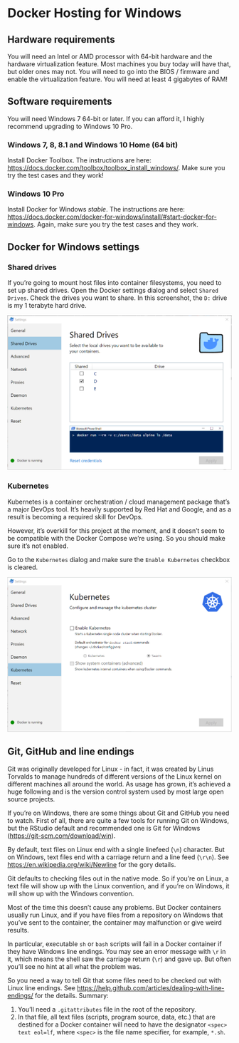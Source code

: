 Docker Hosting for Windows
================

## Hardware requirements

You will need an Intel or AMD processor with 64-bit hardware and the
hardware virtualization feature. Most machines you buy today will have
that, but older ones may not. You will need to go into the BIOS /
firmware and enable the virtualization feature. You will need at least 4
gigabytes of RAM\!

## Software requirements

You will need Windows 7 64-bit or later. If you can afford it, I highly
recommend upgrading to Windows 10 Pro.

### Windows 7, 8, 8.1 and Windows 10 Home (64 bit)

Install Docker Toolbox. The instructions are here:
<https://docs.docker.com/toolbox/toolbox_install_windows/>. Make sure
you try the test cases and they work\!

### Windows 10 Pro

Install Docker for Windows *stable*. The instructions are here:
<https://docs.docker.com/docker-for-windows/install/#start-docker-for-windows>.
Again, make sure you try the test cases and they work.

## Docker for Windows settings

### Shared drives

If you’re going to mount host files into container filesystems, you need
to set up shared drives. Open the Docker settings dialog and select
`Shared Drives`. Check the drives you want to share. In this screenshot,
the `D:` drive is my 1 terabyte hard drive.

![](screenshots/2018-08-26%2015_16_51-Shared_Drives.png)

### Kubernetes

Kubernetes is a container orchestration / cloud management package
that’s a major DevOps tool. It’s heavily supported by Red Hat and
Google, and as a result is becoming a required skill for DevOps.

However, it’s overkill for this project at the moment, and it doesn’t
seem to be compatible with the Docker Compose we’re using. So you should
make sure it’s not enabled.

Go to the `Kubernetes` dialog and make sure the `Enable Kubernetes`
checkbox is cleared.

![](screenshots/2018-08-26%2015_26_22-Kubernetes.png)

## Git, GitHub and line endings

Git was originally developed for Linux - in fact, it was created by
Linus Torvalds to manage hundreds of different versions of the Linux
kernel on different machines all around the world. As usage has grown,
it’s achieved a huge following and is the version control system used by
most large open source projects.

If you’re on Windows, there are some things about Git and GitHub you
need to watch. First of all, there are quite a few tools for running Git
on Windows, but the RStudio default and recommended one is Git for
Windows (<https://git-scm.com/download/win>).

By default, text files on Linux end with a single linefeed (`\n`)
character. But on Windows, text files end with a carriage return and a
line feed (`\r\n`). See <https://en.wikipedia.org/wiki/Newline> for the
gory details.

Git defaults to checking files out in the native mode. So if you’re on
Linux, a text file will show up with the Linux convention, and if you’re
on Windows, it will show up with the Windows convention.

Most of the time this doesn’t cause any problems. But Docker containers
usually run Linux, and if you have files from a repository on Windows
that you’ve sent to the container, the container may malfunction or give
weird results.

In particular, executable `sh` or `bash` scripts will fail in a Docker
container if they have Windows line endings. You may see an error
message with `\r` in it, which means the shell saw the carriage return
(`\r`) and gave up. But often you’ll see no hint at all what the problem
was.

So you need a way to tell Git that some files need to be checked out
with Linux line endings. See
<https://help.github.com/articles/dealing-with-line-endings/> for the
details. Summary:

1.  You’ll need a `.gitattributes` file in the root of the repository.
2.  In that file, all text files (scripts, program source, data, etc.)
    that are destined for a Docker container will need to have the
    designator `<spec> text eol=lf`, where `<spec>` is the file name
    specifier, for example, `*.sh`.
